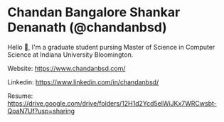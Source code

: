 <h1>Chandan Bangalore Shankar Denanath (@chandanbsd)</h1>

Hello 👋, I'm a graduate student pursing Master of Science in Computer Science at Indiana University Bloomington.

Website: https://www.chandanbsd.com/

Linkedin: https://www.linkedin.com/in/chandanbsd/

Resume: https://drive.google.com/drive/folders/12H1d2Ycd5elWiJKx7WRCwsbt-QoaN7Uf?usp=sharing
